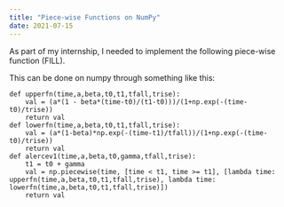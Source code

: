 ```yaml
---
title: "Piece-wise Functions on NumPy"
date: 2021-07-15
---
```



As part of my internship, I needed to implement the following piece-wise function (FILL).

This can be done on numpy through something like this:

```
def upperfn(time,a,beta,t0,t1,tfall,trise):
    val = (a*(1 - beta*(time-t0)/(t1-t0)))/(1+np.exp(-(time-t0)/trise))
    return val
def lowerfn(time,a,beta,t0,t1,tfall,trise):
    val = (a*(1-beta)*np.exp(-(time-t1)/tfall))/(1+np.exp(-(time-t0)/trise))
    return val
def alercev1(time,a,beta,t0,gamma,tfall,trise):
    t1 = t0 + gamma
    val = np.piecewise(time, [time < t1, time >= t1], [lambda time: upperfn(time,a,beta,t0,t1,tfall,trise), lambda time: lowerfn(time,a,beta,t0,t1,tfall,trise)])
    return val
```